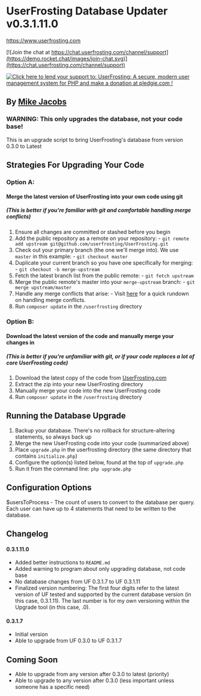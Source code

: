 # UserFrosting Database Updater v0.3.1.11.0

https://www.userfrosting.com

[![Join the chat at https://chat.userfrosting.com/channel/support](https://demo.rocket.chat/images/join-chat.svg)](https://chat.userfrosting.com/channel/support)

[![Click here to lend your support to: UserFrosting: A secure, modern user management system for PHP and make a donation at pledgie.com !](https://pledgie.com/campaigns/29583.png?skin_name=chrome)](https://pledgie.com/campaigns/29583)

## By [Mike Jacobs](http://netrilix.com)

### WARNING: This only upgrades the database, not your code base!

This is an upgrade script to bring UserFrosting's database from version 0.3.0 to Latest

## Strategies For Upgrading Your Code

### Option A:
#### Merge the latest version of UserFrosting into your own code using git
##### (This is better if you're familiar with git and comfortable handling merge conflicts)
  1. Ensure all changes are committed or stashed before you begin
  2. Add the public repository as a remote on your repository:
    - `git remote add upstream git@github.com/userfrosting/UserFrosting.git`
  3. Check out your primary branch (the one we'll merge into). We use `master` in this example:
    - `git checkout master`
  4. Duplicate your current branch so you have one specifically for merging:
    - `git checkout -b merge-upstream`
  5. Fetch the latest branch list from the public remote:
    - `git fetch upstream`
  6. Merge the public remote's master into your `merge-upstream` branch:
    - `git merge upstream/master`
  7. Handle any merge conflicts that arise:
    - Visit [here](https://help.github.com/articles/resolving-a-merge-conflict-from-the-command-line/) for a quick rundown on handling merge conflicts.
  8. Run `composer update` in the `/userfrosting` directory

### Option B:
#### Download the latest version of the code and manually merge your changes in
##### (This is better if you're unfamiliar with git, or if your code replaces a lot of core UserFrosting code)
  1. Download the latest copy of the code from [UserFrosting.com](http://www.userfrosting.com/)
  2. Extract the zip into your new UserFrosting directory
  3. Manually merge your code into the new UserFrosting code
  4. Run `composer update` in the `/userfrosting` directory

## Running the Database Upgrade

1. Backup your database. There's no rollback for structure-altering statements, so always back up
2. Merge the new UserFrosting code into your code (summarized above)
3. Place `upgrade.php` in the userfrosting directory (the same directory that contains `initialize.php`)
4. Configure the option(s) listed below, found at the top of `upgrade.php`
5. Run it from the command line: `php upgrade.php`

## Configuration Options
$usersToProcess - The count of users to convert to the database per query. Each user can have up to 4 statements that need to be written to the database.

## Changelog

#### 0.3.1.11.0
- Added better instructions to `README.md`
- Added warning to program about only upgrading database, not code base
- No database changes from UF 0.3.1.7 to UF 0.3.1.11
- Finalized version numbering: The first four digits refer to the latest version of UF tested and supported by the current database version (in this case, 0.3.1.11). The last number is for my own versioning within the Upgrade tool (in this case, .0).

#### 0.3.1.7
- Initial version
- Able to upgrade from UF 0.3.0 to UF 0.3.1.7

## Coming Soon
- Able to upgrade from any version after 0.3.0 to latest (priority)
- Able to upgrade to any version after 0.3.0 (less important unless someone has a specific need)
